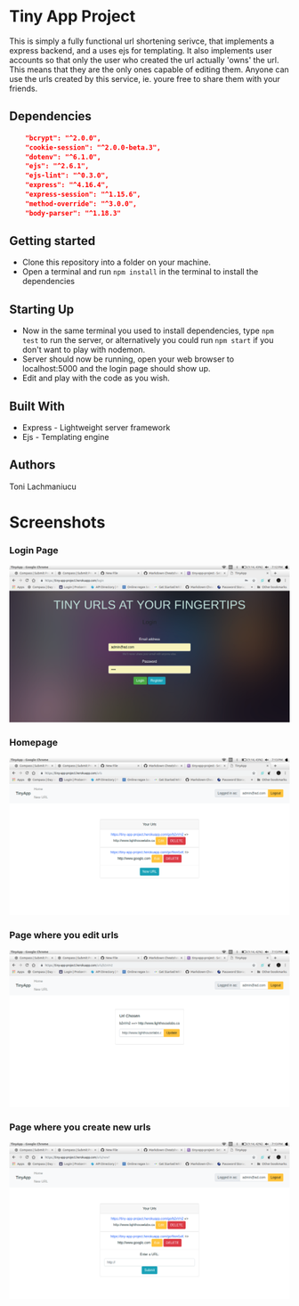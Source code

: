 # Tiny App Project
This is simply a fully functional url shortening serivce, that implements a express backend, and a uses ejs for templating. It also implements user accounts so that only the user who created the url actually 'owns' the url. This means that they are the only ones capable of editing them. Anyone can use the urls created by this service, ie. youre free to share them with your friends.

## Dependencies
```json
    "bcrypt": "^2.0.0",
    "cookie-session": "^2.0.0-beta.3",
    "dotenv": "^6.1.0",
    "ejs": "^2.6.1",
    "ejs-lint": "^0.3.0",
    "express": "^4.16.4",
    "express-session": "^1.15.6",
    "method-override": "^3.0.0",
    "body-parser": "^1.18.3"
```
## Getting started
* Clone this repository into a folder on your machine.
* Open a terminal and run `npm install` in the terminal to install the dependencies

## Starting Up
* Now in the same terminal you used to install dependencies, type `npm test` to run the server, or alternatively you could run `npm start` if you don't want to play with nodemon.
* Server should now be running, open your web browser to localhost:5000 and the login page should show up.
* Edit and play with the code as you wish.

## Built With
* Express - Lightweight server framework
* Ejs - Templating engine

## Authors
Toni Lachmaniucu

# Screenshots
### Login Page
![alt text](https://github.com/anton2mihail/tiny-app-project/blob/master/public/examples/LoginPage.png "Login Page")
### Homepage
![alt text](https://github.com/anton2mihail/tiny-app-project/blob/master/public/examples/HomePage.png "Homepage")
### Page where you edit urls
![alt text](https://github.com/anton2mihail/tiny-app-project/blob/master/public/examples/EditPage.png "Edit Page")
### Page where you create new urls
![alt text](https://github.com/anton2mihail/tiny-app-project/blob/master/public/examples/NewUrl.png "Create New Url Page")
